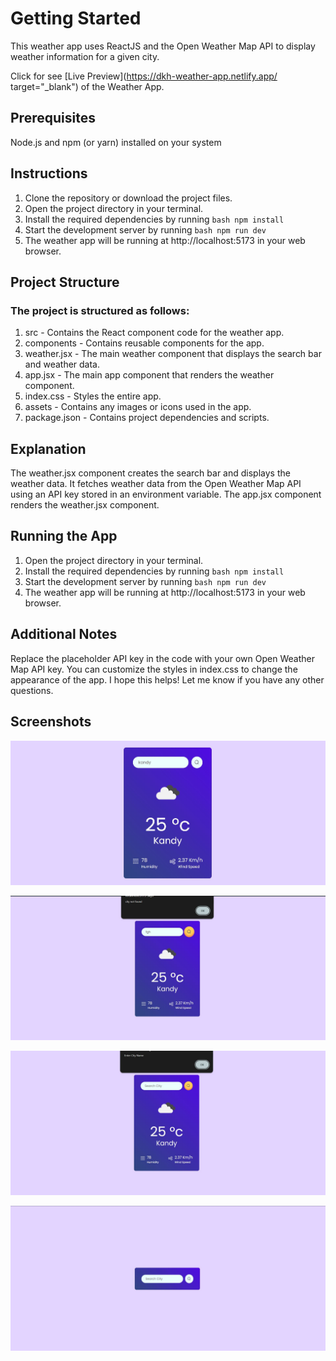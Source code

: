 # Getting Started

This weather app uses ReactJS and the Open Weather Map API to display weather information for a given city.

Click for see [Live Preview](https://dkh-weather-app.netlify.app/ target="_blank") of the Weather App.

## Prerequisites

Node.js and npm (or yarn) installed on your system

## Instructions

1. Clone the repository or download the project files.
2. Open the project directory in your terminal.
3. Install the required dependencies by running `bash npm install`
4. Start the development server by running `bash npm run dev`
5. The weather app will be running at http://localhost:5173 in your web browser.

## Project Structure

### The project is structured as follows:

1. src - Contains the React component code for the weather app.
2. components - Contains reusable components for the app.
3. weather.jsx - The main weather component that displays the search bar and weather data.
4. app.jsx - The main app component that renders the weather component.
5. index.css - Styles the entire app.
6. assets - Contains any images or icons used in the app.
7. package.json - Contains project dependencies and scripts.

## Explanation

The weather.jsx component creates the search bar and displays the weather data. It fetches weather data from the Open Weather Map API using an API key stored in an environment variable. The app.jsx component renders the weather.jsx component.

## Running the App

1. Open the project directory in your terminal.
2. Install the required dependencies by running `bash npm install`
3. Start the development server by running `bash npm run dev`
4. The weather app will be running at http://localhost:5173 in your web browser.

## Additional Notes

Replace the placeholder API key in the code with your own Open Weather Map API key.
You can customize the styles in index.css to change the appearance of the app.
I hope this helps! Let me know if you have any other questions.

## Screenshots

![Screenshot 1](https://github.com/dkasun2001/weather-app/blob/main/screenshot1.JPG)

![Screenshot 2](https://github.com/dkasun2001/weather-app/blob/main/screenshot2.JPG)

![Screenshot 3](https://github.com/dkasun2001/weather-app/blob/main/screenshot3.JPG)

![Screenshot 4](https://github.com/dkasun2001/weather-app/blob/main/screenshot4.JPG)
